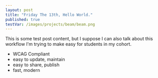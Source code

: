 ```yaml
---
layout: post
title: "Friday The 13th, Hello World."
published: true
testVar: /images/projects/beam/beam.png
---
```



This is some test post content, but I suppose I can also talk about this workflow I'm trying to make easy for students in my cohort.

* WCAG Compliant
* easy to update, maintain
* easy to share, publish
* fast, modern
